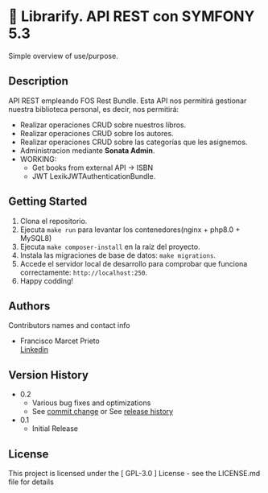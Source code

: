 # 📖 Librarify. API REST con SYMFONY 5.3

Simple overview of use/purpose.

## Description

API REST empleando FOS Rest Bundle. Esta API nos permitirá gestionar nuestra biblioteca personal, es decir, nos permitirá:

- Realizar operaciones CRUD sobre nuestros libros.
- Realizar operaciones CRUD sobre los autores.
- Realizar operaciones CRUD sobre las categorías que les asignemos.
- Administracion mediante **Sonata Admin**.
- WORKING:
  - Get books from external API -> ISBN 
  - JWT LexikJWTAuthenticationBundle.
  
  

## Getting Started

1. Clona el repositorio.
2. Ejecuta `make run` para levantar los contenedores(nginx + php8.0 + MySQL8)
3. Ejecuta `make composer-install` en la raíz del proyecto.
4. Instala las migraciones de base de datos: `make migrations`.
5. Accede el servidor local de desarrollo para comprobar que funciona correctamente: `http://localhost:250`.
6. Happy codding!


## Authors

Contributors names and contact info

 - Francisco Marcet Prieto  
 [Linkedin](https://www.linkedin.com/in/fcomarcetprieto/)

## Version History

* 0.2
    * Various bug fixes and optimizations
    * See [commit change]() or See [release history]()
* 0.1
    * Initial Release

## License

This project is licensed under the [ GPL-3.0 ] License - see the LICENSE.md file for details
